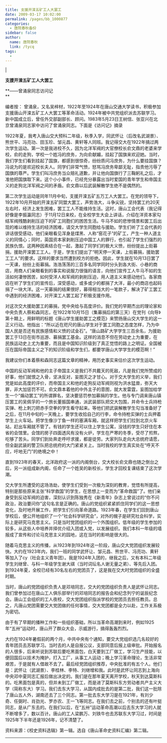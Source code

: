 ```yaml
---
title: 支援开滦五矿工人大罢工
date: 2009-03-17 10:02:00
permalink: /pages/bb_1000877
categories: 
  - 唐院春秋备份
sidebar: false
author: 
  name: 唐院春秋
  link: /tycq
tags: 
  - 
---
```


|

**支援开滦五矿工人大罢工**

**——曾涌泉同志访问记  
**

  

编者按：
曾涌泉，又名吴梓材，1922年至1924年在唐山交通大学读书，积极参加支援唐山开滦五矿工人大罢工等革命活动。1924年被中共党组织派去苏联学习。新中国成立后，曾任外交部副部长、顾问。1983年5月23日王树信、张亚兴在北京曾涌泉同志家中访问了曾涌泉同志。下面是《访问记》摘录

1922年夏，我考入唐山交大预科二年级，秋季入学，同武怀让（后改名武湖景）、熊世平、冯亮功、田玉珍、邹元昌、黄轩等人同班。我记得交大在1922年搞过两次学生运动。第一次是我进校不久，因为北洋军阀的大官僚校长俞文鼎的老婆来学校，俞的走狗，学校一个姓冯的庶务，为向俞献媚，挂起了国旗来欢迎她。当时，我们学生们看到挂起了国旗，都感到很惊奇，纷纷质问冯庶务，为什么要挂国旗？冯说为的是欢迎校长夫人。同学们非常气愤，怒骂冯庶务卑鄙无耻，指责他污辱了国旗的尊严。学生们叫冯庶务当众赔礼道歉，并让他向国旗行了三鞠躬礼之后，才准他把国旗取下来。这个小小事件，已经充分暴露出当时爱国的青年学生和帝国主义的走狗北洋军阀之间的矛盾。俞文鼎以后武装解散学生绝不是偶然的。

第二次学生运动是同年11月中旬，支援开滦五矿五万工人大罢工。在党的领导下，1922年10月开始的开滦五矿同盟大罢工，声势浩大，斗争尖锐，坚持罢工约20天左右时，经济上发生困难，罢工工人不能维持生活。这时，唐山工会代表（我记得好像是李振瀛同志）于11月12日来校，在全校学生大会上讲话，介绍在洋资本家勾结军阀残酷剥削压迫下的矿工同胞们的困苦生活。牛马不如的悲惨情景和罢工后出现的难以维持生活的经济困难，请交大学生同胞给与援助。学生们听了工会代表的讲话很受感动，他们亲眼看见浑身是煤黑、人称“窑花子”的矿工，产生一种人道主义的同情心；同时，英国资本家剥削压迫中国工人的罪行，也引起了学生们强烈的民族仇恨。这两种因素结合在一起，激起了同学们的极大义愤，纷纷提出上街募捐，援助开滦罢工工人。于是，学生们提出了“明天停一天课，上街募捐，援助罢工工人”的要求。这样的要求当然遭到校方的拒绝。因此，学生就在10月13日罢了一天课，纷纷上街募捐。浩浩荡荡的三百多名同学同时分头到各大街、小巷的商店，用商人们亲眼看到的事实和说服力很强的语言，向他们宣传工人牛马不如的生活如何凄惨困苦，如何受洋人和军阀的剥削压迫，用人道主义来感动他们。各家商店在听了学生们的宣传后，深受感动，或多或少的都捐了大洋，最小的商店也起码捐了一块大洋。这一天募捐的结果很好，募得相当大的一笔款子，解决了矿工罢工中遇到的经济困难，对开滦工人罢工起了积极支援作用。

对这次交大援助罢工的募捐，党中央给与高度评价。我们党的早期杰出的理论家和中央负责人蔡和森同志，在1922年10月15日（集募捐后的第三天）在党刊《向导》第十期上，用鲜明的标题《唐山学生援助罢工之模范》来赞扬唐山交大学生的这一正义行动。他指出：“所以近在咫尺的唐山学生对于罢工同胞之态度怎样，乃为中国人民是否还有民族感情和义愤的试金石”。“唐山路矿大学学生三百余名，为援助罢工于13日在街市巡游、募捐罢工基金。这样的消息不但在劳动史上为重要，在民族运动史上尤为重要，而且是中国知识阶级到了真正觉悟的路上之明证。全国被压在国际帝国主义之下的知识阶级和学生们，都要学唐山大学学生的模范啊！”

我建议你们本着蔡和森同志这篇文章的精神，用历史事实来估价这次学生运动。

中国的反动军阀和他的主子帝国主义是我们不共戴天的死敌，凡是我们党所赞成的好事，他们就恨之入骨，坚决反对，妄图灭之才甘心。对于交大学生的义举，我们党是如此高度的评价，而帝国主义和他的走狗反动军阀则视为洪水猛兽，弥天大罪，非大加惩罚不可。俞文鼎本着他的中外主子的意图，就大发雷霆，妄图加给学生一个“煽动罢工”的所谓罪名，坚决要惩罚参加募捐的学生。他与专门调来唐山镇压罢工的吴佩孚的一个旅长董振国串通，派武装部队把交大包围，并命令士兵持枪实弹、枪上刺刀把赤手空拳的学生看守起来。等他们把武装解散学生勾当准备好了之后，在11月中旬的一天晚上，要学生收拾自己的行李，命令持枪实弹的士兵押着学生上火车站。把学生像沙丁鱼一样的塞满车厢，就这样把学生们拉到北京火车站，赶出车厢就不管了。有钱的学生还可以住上学生公寓，没钱的学生只好住在本省的会馆里。会馆的房子四面透风有没有火炉，学生在严寒的冬季，受尽了煎熬，吃够了苦头。同学们到处奔走呼吁求援，都是徒劳。大家列队走向大总统府请愿，但全副武装的警卫队把总统府的大门紧紧关上。当时我校的学生真实处在“呼天不应，吁地无门”的绝境之中！

直到1923年的春天，北洋政府这一派的内阁倒台，交大校长俞文鼎也随之倒台之后，另一派组成新内阁，任命了一个姓吴的新校长，学生才回校复课结束了这次学潮。

交大学生所遭受的这场浩劫，使学生们受到一次极为深刻的教育，觉悟有所提高，特别是那些原来主张“科学救国”的学生，在思想上一变而为“革命救国”了。他们亲身受到反动军阀的迫害，深刻认识到陈独秀在《新青年》杂志上曾说过的“你不问政治，政治要问你”这句名言是正确的。唐山的党组织紧紧抓住同学们的这一思想变化，及时地开展工作，把学生们引向革命道路。1923年春，在学生们回到唐山学校后，便公开地组织了一个“社会科学研究会”，对外的幌子是研究社会科学，实际上是研究马克思主义。只是当时党团组织的一个外围组织。低年级的学生参加的较多，从这些人中培养并择优介绍入团或入党，以发展组织。我们本科一年级的墙报成了宣传和讨论马克思主义的园地，这在当时的影响是很大的。

随着马克思主义的传播，从1923年到1924年这一阶段，唐山交大党团组织发展较快。大约在1923年内，我们一班的同学武怀让、邹元昌、熊世平、冯亮功、黄轩等加入了cy（社会主义青年团）。我是1924年入团的，继我之后，又有本科二年级学生刘继曾、与科一年级学生谢大祺（当时词坛名人谢无量之弟）、等先后入团。到1924年夏，全校已经有30名左右的党团员了，这是我在交大时党团组织的全盛时期。

当时，唐山的党团组织负责人是邓培同志，交大的党团组织负责人是武怀让同志。我们曾参加过在唐山工人俱乐部举行的邓培同志的报告会和纪念列宁的诞辰纪念会。唐山工会组织的工人夜校，交大党团组织指派学校的党团员去担任教员。总之，凡唐山党团需要交大党团做的任何事情，交大党团都是全力以赴，工作关系极为密切。

由于有了早期的播种工作和一些组织基础，所以当革命高潮到来时，例如1925年“五卅”运动时，唐山开了群众大会，示威游行，搞得轰轰烈烈。

大约在1924年暑假前的两个月，中共中央有个通知，要交大党组织选几名较好的青年团员去苏联学习。当时去的人是自报公议，支部同意后报上级审批。开始报名的人很多，后来听说到苏联后要吃黑面包，白天要到工厂做工，学习生产技能，以便回国后以技术为掩护，打入工厂，从事工人运动；晚上学习革命理论，生活非常艰苦，于是就有人借故不去了。最后经党团组织推荐，中央批准的有五个人。他们是：武怀让（武湖景）、李桂林、李特、刘继增和我。此时是武怀让同志到上海向中央邓中夏同志汇报后做出决定的。我们是在那年夏天离开学校，秋天到达莫斯科的。吃黑面包是真的，但并未到工厂做工，而是进了莫斯科东方劳动者共产主义大学（简称东大）学习。我们去东大学习，从国内成批去的是第二批，我们这一批除了唐山五人外，湖南还去了三个同志。第一批去东大学习是在1921年，有刘少奇、任弼时、肖劲光、罗亦农、王一飞等同志。在我们去之前，个别去的还有叶挺同志，是从广东去的。在我们以后，在“五卅”运动革命高潮以后去东大学习的人就不断增多了，数以百计。唐山的工人梁鹏万、刘铁牛也去苏联东大学习过，时间是1925年下半年还是1926年，记不清楚了。

资料来源：《校史资料选辑》第一辑。选自《唐山革命史资料汇编》第二辑。  
  
---